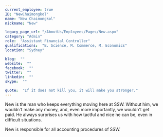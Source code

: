 ```yaml
---
current_employee: true
ID: "NewChaimongkol"
name: "New Chaimongkol"
nickname: "New"

legacy_page_url: "/AboutUs/Employees/Pages/New.aspx"
category: "Admin"
role:  "Assistant Financial Controller"
qualifications:  "B. Science, M. Commerce, M. Economics"
location: "Sydney"

blog:  ""
website:  ""
facebook:  ""
twitter:  ""
linkedin:  ""
skype:  ""

quote:  "If it does not kill you, it will make you stronger."
---
```


New is the man who keeps everything moving here at SSW. Without him, we wouldn't make any money, and, even more importantly, we wouldn't get paid. He always surprises us with how tactful and nice he can be, even in difficult situations.  

New is responsible for all accounting procedures of SSW.